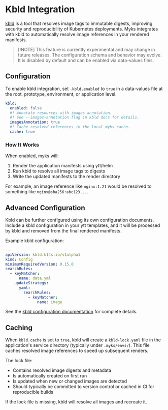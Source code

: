 # Kbld Integration

[kbld](https://carvel.dev/kbld/) is a tool that resolves image tags to immutable
digests, improving security and reproducibility of Kubernetes deployments. Myks
integrates with kbld to automatically resolve image references in your rendered
manifests.

> [!NOTE] This feature is currently experimental and may change in future
> releases. The configuration schema and behavior may evolve. It is disabled by
> default and can be enabled via data-values files.

## Configuration

To enable kbld integration, set `.kbld.enabled` to `true` in a data-values file
at the root, prototype, environment, or application level.

```yaml
kbld:
  enabled: false
  #! Annotate resources with images annotation.
  #! See --images-annotation flag in kbld docs for details.
  imagesAnnotation: true
  #! Cache resolved references in the local myks cache.
  cache: true
```

### How It Works

When enabled, myks will:

1. Render the application manifests using ytt/helm
2. Run kbld to resolve all image tags to digests
3. Write the updated manifests to the render directory

For example, an image reference like `nginx:1.21` would be resolved to something
like `nginx@sha256:abc123...`.

## Advanced Configuration

Kbld can be further configured using its own configuration documents. Include a
kbld configuration in your ytt templates, and it will be processed by kbld and
removed from the final rendered manifests.

Example kbld configuration:

```yaml
---
apiVersion: kbld.k14s.io/v1alpha1
kind: Config
minimumRequiredVersion: 0.15.0
searchRules:
  - keyMatcher:
      name: data.yml
    updateStrategy:
      yaml:
        searchRules:
          - keyMatcher:
              name: image
```

See the
[kbld configuration documentation](https://carvel.dev/kbld/docs/develop/config/)
for complete details.

## Caching

When `kbld.cache` is set to `true`, kbld will create a `kbld-lock.yaml` file in
the application's service directory (typically under `.myks/envs/`). This file
caches resolved image references to speed up subsequent renders.

The lock file:

- Contains resolved image digests and metadata
- Is automatically created on first run
- Is updated when new or changed images are detected
- Should typically be committed to version control or cached in CI for
  reproducible builds

If the lock file is missing, kbld will resolve all images and recreate it.
